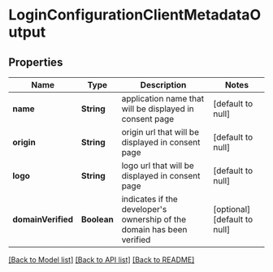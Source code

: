 # LoginConfigurationClientMetadataOutput

## Properties

| Name               | Type        | Description                                                                | Notes                        |
| ------------------ | ----------- | -------------------------------------------------------------------------- | ---------------------------- |
| **name**           | **String**  | application name that will be displayed in consent page                    | [default to null]            |
| **origin**         | **String**  | origin url that will be displayed in consent page                          | [default to null]            |
| **logo**           | **String**  | logo url that will be displayed in consent page                            | [default to null]            |
| **domainVerified** | **Boolean** | indicates if the developer&#39;s ownership of the domain has been verified | [optional] [default to null] |

[[Back to Model list]](../README.md#documentation-for-models) [[Back to API list]](../README.md#documentation-for-api-endpoints) [[Back to README]](../README.md)
